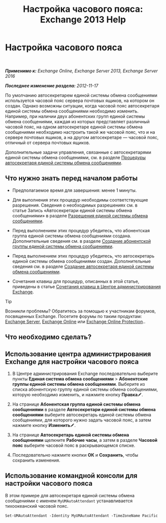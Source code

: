 ﻿---
title: 'Настройка часового пояса: Exchange 2013 Help'
TOCTitle: Настройка часового пояса
ms:assetid: 30d769e1-3657-4622-bc9a-643c63cf46d9
ms:mtpsurl: https://technet.microsoft.com/ru-ru/library/Aa997162(v=EXCHG.150)
ms:contentKeyID: 50556354
ms.date: 04/30/2018
mtps_version: v=EXCHG.150
ms.translationtype: HT
---

# Настройка часового пояса

 

_**Применимо к:** Exchange Online, Exchange Server 2013, Exchange Server 2016_

_**Последнее изменение раздела:** 2012-11-17_

По умолчанию автосекретарем единой системы обмена сообщениями используется часовой пояс сервера почтовых ящиков, на котором он создан. Однако возможны ситуации, когда часовой пояс автосекретаря единой системы обмена сообщениями необходимо изменить. Например, при наличии двух абонентских групп единой системы обмена сообщениями, каждая из которых представляет различный часовой пояс, на одном автосекретаре единой системы обмена сообщениями необходимо настроить такой же часовой пояс, что и на сервере почтовых ящиков, а на другом автосекретаре — часовой пояс, отличный от сервера почтовых ящиков.

Дополнительные задачи управления, связанные с автосекретарями единой системы обмена сообщениями, см. в разделе [Процедуры автосекретаря единой системы обмена сообщениями](um-auto-attendant-procedures-exchange-2013-help.md).

## Что нужно знать перед началом работы

  - Предполагаемое время для завершения: менее 1 минуты.

  - Для выполнения этих процедур необходимы соответствующие разрешения. Сведения о необходимых разрешениях см. в статье Запись «Автосекретари единой системы обмена сообщениями» в разделе [Разрешения единой системы обмена сообщениями](unified-messaging-permissions-exchange-2013-help.md).

  - Перед выполнением этих процедур убедитесь, что абонентская группа единой системы обмена сообщениями создана. Дополнительные сведения см. в разделе [Создание абонентской группы единой системы обмена сообщениями](create-a-um-dial-plan-exchange-2013-help.md).

  - Перед выполнением этих процедур убедитесь, что автосекретарь единой системы обмена сообщениями создан. Дополнительные сведения см. в разделе [Создание автосекретаря единой системы обмена сообщениями](create-a-um-auto-attendant-exchange-2013-help.md).

  - Сочетания клавиш для процедур, описанных в этой статье, приведены в статье [Сочетания клавиш в Центре администрирования Exchange](keyboard-shortcuts-in-the-exchange-admin-center-exchange-online-protection-help.md).

> [!TIP]  
> Возникли проблемы? Обратитесь за помощью к участникам форумов, посвященных Exchange. Посетите форумы по таким продуктам: <a href="https://go.microsoft.com/fwlink/p/?linkid=60612">Exchange Server</a>, <a href="https://go.microsoft.com/fwlink/p/?linkid=267542">Exchange Online</a> или <a href="https://go.microsoft.com/fwlink/p/?linkid=285351">Exchange Online Protection</a>..


## Что необходимо сделать?

## Использование центра администрирования Exchange для настройки часового пояса

1.  В Центре администрирования Exchange последовательно выберите пункты **Единая система обмена сообщениями** \> **Абонентские группы единой системы обмена сообщениями**. Выберите из списка абонентскую группу единой системы обмена сообщениями, которую необходимо изменить, и нажмите кнопку **Правка**![Значок редактирования](images/Bb124582.6f53ccb2-1f13-4c02-bea0-30690e6ea71d(EXCHG.150).gif "Значок редактирования").

2.  На странице **Абонентская группа единой системы обмена сообщениями** в разделе **Автосекретари единой системы обмена сообщениями** выберите автосекретарь единой системы обмена сообщениями, для которого нужно задать часовой пояс, а затем нажмите кнопку **Изменить**![Значок редактирования](images/Bb124582.6f53ccb2-1f13-4c02-bea0-30690e6ea71d(EXCHG.150).gif "Значок редактирования").

3.  На странице **Автосекретарь единой системы обмена сообщениями** щелкните **Рабочие часы**, а затем в разделе **Часовой пояс** выберите часовой пояс в раскрывающемся списке.

4.  Последовательно нажмите кнопки **ОК** и **Сохранить**, чтобы сохранить изменения.

## Использование командной консоли для настройки часового пояса

В этом примере для автосекретаря единой системы обмена сообщениями с именем `MyUMAutoAttendant` устанавливается тихоокеанский часовой пояс.

    Set-UMAutoAttendant -Identity MyUMAutoAttendant -TimeZoneName Pacific

